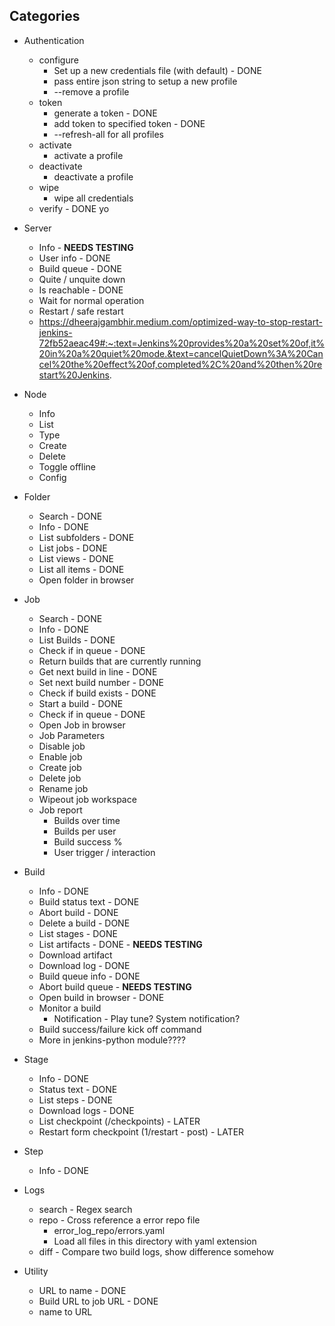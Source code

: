 
## Categories

- Authentication
    - configure
        - Set up a new credentials file (with default) - DONE
        - pass entire json string to setup a new profile
        - --remove a profile
    - token
        - generate a token - DONE
        - add token to specified token - DONE
        - --refresh-all for all profiles
    - activate
        - activate a profile
    - deactivate
        - deactivate a profile
    - wipe
        - wipe all credentials
    - verify - DONE
yo  
- Server
    - Info - **NEEDS TESTING**
    - User info - DONE
    - Build queue - DONE
    - Quite / unquite down
    - Is reachable - DONE
    - Wait for normal operation
    - Restart / safe restart
    - https://dheerajgambhir.medium.com/optimized-way-to-stop-restart-jenkins-72fb52aeac49#:~:text=Jenkins%20provides%20a%20set%20of,it%20in%20a%20quiet%20mode.&text=cancelQuietDown%3A%20Cancel%20the%20effect%20of,completed%2C%20and%20then%20restart%20Jenkins.


- Node
    - Info
    - List
    - Type
    - Create
    - Delete
    - Toggle offline
    - Config

- Folder
    - Search - DONE
    - Info - DONE
    - List subfolders - DONE
    - List jobs - DONE
    - List views - DONE
    - List all items - DONE
    - Open folder in browser 

- Job
    - Search - DONE
    - Info - DONE
    - List Builds - DONE
    - Check if in queue - DONE
    - Return builds that are currently running
    - Get next build in line - DONE
    - Set next build number - DONE
    - Check if build exists - DONE
    - Start a build - DONE
    - Check if in queue - DONE
    - Open Job in browser
    - Job Parameters 
    - Disable job
    - Enable job
    - Create job
    - Delete job
    - Rename job
    - Wipeout job workspace
    - Job report
        - Builds over time
        - Builds per user
        - Build success %
        - User trigger / interaction

- Build
    - Info - DONE
    - Build status text - DONE
    - Abort build - DONE
    - Delete a build - DONE
    - List stages - DONE
    - List artifacts - DONE - **NEEDS TESTING**
    - Download artifact
    - Download log - DONE
    - Build queue info - DONE
    - Abort build queue - **NEEDS TESTING**
    - Open build in browser - DONE
    - Monitor a build 
        - Notification - Play tune? System notification?
    - Build success/failure kick off command
    - More in jenkins-python module????

- Stage
    - Info - DONE
    - Status text - DONE
    - List steps - DONE
    - Download logs - DONE
    - List checkpoint (/checkpoints) - LATER
    - Restart form checkpoint (1/restart - post) - LATER

- Step
    - Info - DONE

- Logs
    - search - Regex search
    - repo - Cross reference a error repo file
        - error_log_repo/errors.yaml
        - Load all files in this directory with yaml extension
    - diff - Compare two build logs, show difference somehow

- Utility
    - URL to name - DONE
    - Build URL to job URL - DONE
    - name to URL


